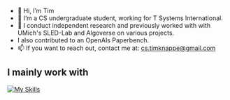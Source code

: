 - 👋 Hi, I’m Tim
- 👀 I’m a CS undergraduate student, working for T Systems International. 
- 🧪 I conduct independent research and previously worked with with UMich's SLED-Lab and Algoverse on various projects.
- I also contributed to an OpenAIs Paperbench.
- 📫 If you want to reach out, contact me at: cs.timknappe@gmail.com

## I mainly work with
[![My Skills](https://skillicons.dev/icons?i=py,pytorch,java,c,nodejs)](https://skillicons.dev)
